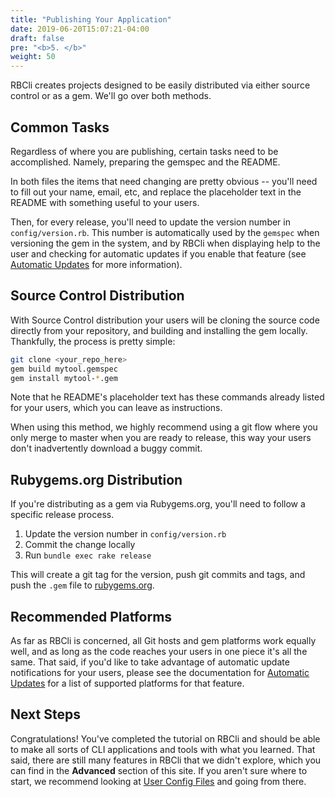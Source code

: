 ```yaml
---
title: "Publishing Your Application"
date: 2019-06-20T15:07:21-04:00
draft: false
pre: "<b>5. </b>"
weight: 50
---
```


RBCli creates projects designed to be easily distributed via either source control or as a gem. We'll go over both methods.

## Common Tasks

Regardless of where you are publishing, certain tasks need to be accomplished. Namely, preparing the gemspec and the README.

In both files the items that need changing are pretty obvious -- you'll need to fill out your name, email, etc, and replace the placeholder text in the README with something useful to your users.

Then, for every release, you'll need to update the version number in `config/version.rb`. This number is automatically used by the `gemspec` when versioning the gem in the system, and by RBCli when displaying help to the user and checking for automatic updates if you enable that feature (see [Automatic Updates][automatic_update_documentation] for more information).

## Source Control Distribution

With Source Control distribution your users will be cloning the source code directly from your repository, and building and installing the gem locally. Thankfully, the process is pretty simple:

```bash
git clone <your_repo_here>
gem build mytool.gemspec
gem install mytool-*.gem
```

Note that he README's placeholder text has these commands already listed for your users, which you can leave as instructions.

When using this method, we highly recommend using a git flow where you only merge to master when you are ready to release, this way your users don't inadvertently download a buggy commit.

## Rubygems.org Distribution

If you're distributing as a gem via Rubygems.org, you'll need to follow a specific release process.

1. Update the version number in `config/version.rb`
2. Commit the change locally
3. Run `bundle exec rake release`

This will create a git tag for the version, push git commits and tags, and push the `.gem` file to [rubygems.org](https://rubygems.org).

## Recommended Platforms

As far as RBCli is concerned, all Git hosts and gem platforms work equally well, and as long as the code reaches your users in one piece it's all the same. That said, if you'd like to take advantage of automatic update notifications for your users, please see the documentation for [Automatic Updates][automatic_update_documentation] for a list of supported platforms for that feature. 

## Next Steps

Congratulations! You've completed the tutorial on RBCli and should be able to make all sorts of CLI applications and tools with what you learned. That said, there are still many features in RBCli that we didn't explore, which you can find in the __Advanced__ section of this site. If you aren't sure where to start, we recommend looking at [User Config Files][user_config_files_documentation] and going from there.


[automatic_update_documentation]: /advanced/automatic_updates
[user_config_files_documentation]: /advanced/user_config_files
